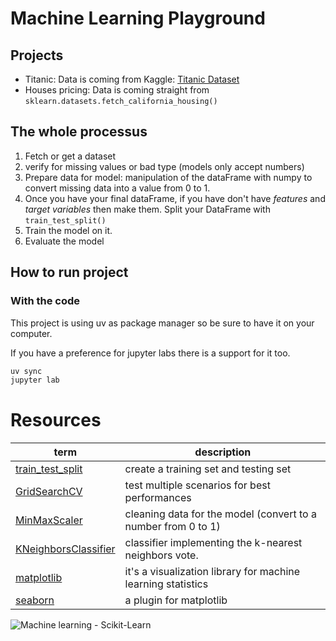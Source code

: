 # Machine Learning Playground

## Projects

- Titanic: Data is coming from Kaggle: [Titanic Dataset](https://www.kaggle.com/datasets/brendan45774/test-file)
- Houses pricing: Data is coming straight from `sklearn.datasets.fetch_california_housing()`

## The whole processus

1. Fetch or get a dataset
2. verify for missing values or bad type (models only accept numbers)
3. Prepare data for model: manipulation of the dataFrame with numpy to convert missing data into a value from 0 to 1.
4. Once you have your final dataFrame, if you have don't have _features_ and _target variables_ then make them. Split your DataFrame with `train_test_split()`
5. Train the model on it.
6. Evaluate the model

## How to run project

### With the code

This project is using uv as package manager so be sure to have it on your computer.

If you have a preference for jupyter labs there is a support for it too.

```bash
uv sync
jupyter lab
```

# Resources

| term                                                                                                                                                         | description                                                   |
| ------------------------------------------------------------------------------------------------------------------------------------------------------------ | ------------------------------------------------------------- |
| [train_test_split](https://scikit-learn.org/stable/modules/generated/sklearn.model_selection.train_test_split.html#sklearn.model_selection.train_test_split) | create a training set and testing set                         |
| [GridSearchCV](https://scikit-learn.org/stable/modules/generated/sklearn.model_selection.GridSearchCV.html)                                                  | test multiple scenarios for best performances                 |
| [MinMaxScaler](https://scikit-learn.org/stable/modules/generated/sklearn.preprocessing.MinMaxScaler.html)                                                    | cleaning data for the model (convert to a number from 0 to 1) |
| [KNeighborsClassifier](https://scikit-learn.org/stable/modules/generated/sklearn.neighbors.KNeighborsClassifier.html)                                        | classifier implementing the k-nearest neighbors vote.         |
| [matplotlib](https://matplotlib.org/)                                                                                                                        | it's a visualization library for machine learning statistics  |
| [seaborn](https://seaborn.pydata.org/)                                                                                                                       | a plugin for matplotlib                                       |

![Machine learning - Scikit-Learn](https://youtu.be/SW0YGA9d8y8?si=GY8nj5MjE_KFYWMR)
